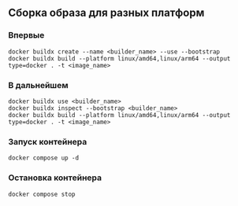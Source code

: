 ## Сборка образа для разных платформ

### Впервые

```console
docker buildx create --name <builder_name> --use --bootstrap
docker buildx build --platform linux/amd64,linux/arm64 --output type=docker . -t <image_name>
```

### В дальнейшем

```console
docker buildx use <builder_name>
docker buildx inspect --bootstrap <builder_name>
docker buildx build --platform linux/amd64,linux/arm64 --output type=docker . -t <image_name>
```

### Запуск контейнера

```console
docker compose up -d
```

### Остановка контейнера

```console
docker compose stop
```
